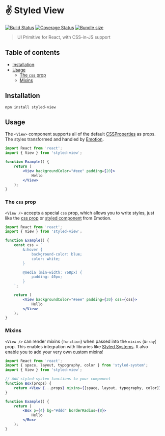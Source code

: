 # ✌️ Styled View

[![Build Status](https://travis-ci.org/ItsJonQ/styled-view.svg?branch=master)](https://travis-ci.org/ItsJonQ/styled-view)
[![Coverage Status](https://coveralls.io/repos/github/ItsJonQ/styled-view/badge.svg?branch=master)](https://coveralls.io/github/ItsJonQ/styled-view?branch=master)
[![Bundle size](https://badgen.net/bundlephobia/minzip/styled-view)](https://bundlephobia.com/result?p=styled-view)

> UI Primitive for React, with CSS-in-JS support

## Table of contents

<!-- START doctoc generated TOC please keep comment here to allow auto update -->
<!-- DON'T EDIT THIS SECTION, INSTEAD RE-RUN doctoc TO UPDATE -->

-   [Installation](#installation)
-   [Usage](#usage)
    -   [The `css` prop](#the-css-prop)
    -   [Mixins](#mixins)

<!-- END doctoc generated TOC please keep comment here to allow auto update -->

## Installation

```
npm install styled-view
```

## Usage

The `<View>` component supports all of the default [CSSProperties](https://github.com/ItsJonQ/is-style-prop-valid/blob/master/src/CSSProperty.js#L47) as props. The styles transformed and handled by [Emotion](https://emotion.sh/docs/introduction).

```jsx
import React from 'react';
import { View } from 'styled-view';

function Example() {
	return (
		<View backgroundColor="#eee" padding={20}>
			Hello
		</View>
	);
}
```

### The `css` prop

`<View />` accepts a special `css` prop, which allows you to write styles, just like the [css prop](https://emotion.sh/docs/css-prop#string-styles) or [styled component](https://emotion.sh/docs/styled#styling-elements-and-components) from Emotion.

```jsx
import React from 'react';
import { View } from 'styled-view';

function Example() {
	const css = `
		&:hover {
			background-color: blue;
			color: white;
		}

		@media (min-width: 768px) {
			padding: 40px;
		}
    `;

	return (
		<View backgroundColor="#eee" padding={20} css={css}>
			Hello
		</View>
	);
}
```

### Mixins

`<View />` can render mixins (`function`) when passed into the `mixins` (`Array`) prop. This enables integration with libraries like [Styled Systems](https://github.com/styled-system/styled-system). It also enable you to add your very own custom mixins!

```jsx
import React from 'react';
import { space, layout, typography, color } from 'styled-system';
import { View } from 'styled-view';

// Add styled-system functions to your component
function Box(props) {
	return <View {...props} mixins={[space, layout, typography, color]} />;
}

function Example() {
	return (
		<Box p={4} bg="#ddd" borderRadius={8}>
			Hello
		</Box>
	);
}
```
